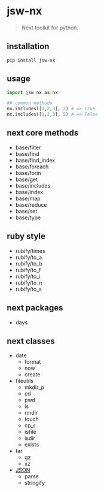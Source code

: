 # jsw-nx
> Next toolkit for python.

## installation
```shell
pip install jsw-nx
```

## usage
```python
import jsw_nx as nx

## common methods
nx.includes([1,2,3], 2) # => True
nx.includes([1,2,3], 5) # => False
```

## next core methods
- base/filter
- base/find
- base/find_index
- base/foreach
- base/forin
- base/get
- base/includes
- base/index
- base/map
- base/reduce
- base/set
- base/type

## ruby style
- rubify/times
- rubify/to_a
- rubify/to_b
- rubify/to_f
- rubify/to_i
- rubify/to_n
- rubify/to_s

## next packages
- days

## next classes
+ date
  - format 
  - now 
  - create
+ fileutils
  - mkdir_p
  - cd
  - pwd
  - ls
  - rmdir
  - touch
  - cp_r
  - isfile
  - isdir
  - exists
+ tar
  - gz
  - xz
+ [JSON](https://js.work/posts/3dc24683e53c4)
  - parse
  - stringify